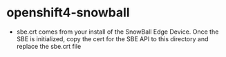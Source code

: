 # openshift4-snowball

- sbe.crt comes from your install of the SnowBall Edge Device. Once the SBE is initialized, copy the cert for the SBE API to this directory and replace the sbe.crt file
